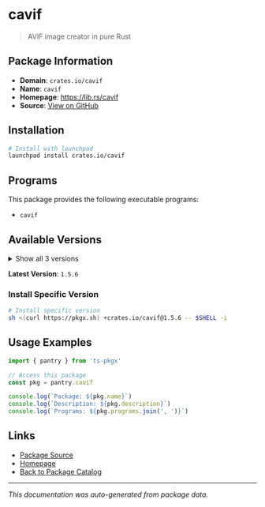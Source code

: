 # cavif

> AVIF image creator in pure Rust

## Package Information

- **Domain**: `crates.io/cavif`
- **Name**: `cavif`
- **Homepage**: https://lib.rs/cavif
- **Source**: [View on GitHub](https://github.com/pkgxdev/pantry/tree/main/projects/crates.io/cavif/package.yml)

## Installation

```bash
# Install with launchpad
launchpad install crates.io/cavif
```

## Programs

This package provides the following executable programs:

- `cavif`

## Available Versions

<details>
<summary>Show all 3 versions</summary>

- `1.5.6`, `1.5.5`, `1.5.4`

</details>

**Latest Version**: `1.5.6`

### Install Specific Version

```bash
# Install specific version
sh <(curl https://pkgx.sh) +crates.io/cavif@1.5.6 -- $SHELL -i
```

## Usage Examples

```typescript
import { pantry } from 'ts-pkgx'

// Access this package
const pkg = pantry.cavif

console.log(`Package: ${pkg.name}`)
console.log(`Description: ${pkg.description}`)
console.log(`Programs: ${pkg.programs.join(', ')}`)
```

## Links

- [Package Source](https://github.com/pkgxdev/pantry/tree/main/projects/crates.io/cavif/package.yml)
- [Homepage](https://lib.rs/cavif)
- [Back to Package Catalog](../../../package-catalog.md)

---

*This documentation was auto-generated from package data.*
